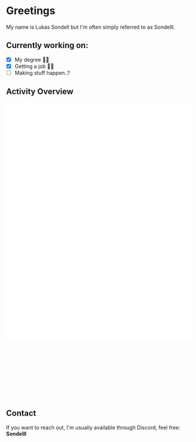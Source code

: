 # Greetings
My name is Lukas Sondell but I'm often simply referred to as Sondelll.

## Currently working on:
- [x] My degree 👨‍🎓  
- [x] Getting a job 🕵️‍♂️
- [ ] Making stuff happen..?

## Activity Overview
![SVG Profile Header](github-metrics.svg)
<svg src="github-metrics.svg" style={{width:100%}}>

## Contact
If you want to reach out, I'm usually available through Discord, feel free:
**Sondelll**

